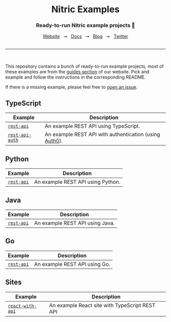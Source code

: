 <div align="center">
  <h1>Nitric Examples</h1>
  <p><h3 align="center">Ready-to-run Nitric example projects 🚀</h3></p>
  <a href="https://www.nitric.io/">Website</a>
  <span>&nbsp;&nbsp;&#10137;&nbsp;&nbsp;</span>
  <a href="https://www.nitric.io/docs">Docs</a>
  <span>&nbsp;&nbsp;&#10137;&nbsp;&nbsp;</span>
  <a href="https://www.nitric.io/blog">Blog</a>
  <span>&nbsp;&nbsp;&#10137;&nbsp;&nbsp;</span>
  <a href="https://twitter.com/nitric_io">Twitter</a>
</div>
<br />

<hr />
<br />

This repository contains a bunch of ready-to-run example projects, most of these examples are from the [guides section](https://nitric.io/docs/guides) of our website. Pick and example and follow the instructions in the corresponding README.

If there is a missing example, please feel free to [open an issue](https://github.com/nitrictech/nitric-examples/issues/new).

## TypeScript

| Example                                                      | Description                                                  |
| ------------------------------------------------------------ | ------------------------------------------------------------ |
| [`rest-api`](https://github.com/nitrictech/nitric-examples/tree/main/typescript/rest-api) | An example REST API using TypeScript.                        |
| [`rest-api-auth`](https://github.com/nitrictech/nitric-examples/tree/main/typescript/rest-api-auth) | An example REST API with authentication (using [Auth0](https://auth0.com/)). |

## Python

| Example                                                      | Description                     |
| ------------------------------------------------------------ | ------------------------------- |
| [`rest-api`](https://github.com/nitrictech/nitric-examples/tree/main/python/rest-api) | An example REST API using Python. |

## Java

| Example                                                      | Description                     |
| ------------------------------------------------------------ | ------------------------------- |
| [`rest-api`](https://github.com/nitrictech/nitric-examples/tree/main/java/rest-api) | An example REST API using Java. |

## Go

| Example                                                      | Description                     |
| ------------------------------------------------------------ | ------------------------------- |
| [`rest-api`](https://github.com/nitrictech/nitric-examples/tree/main/go/rest-api) | An example REST API using Go. |

## Sites

| Example                                                      | Description                                    |
| ------------------------------------------------------------ | ---------------------------------------------- |
| [`react-with-api`](https://github.com/nitrictech/nitric-examples/tree/main/sites/react-with-api) | An example React site with TypeScript REST API |

